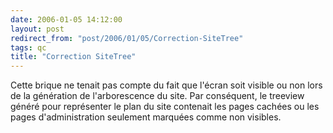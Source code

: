```yaml
---
date: 2006-01-05 14:12:00
layout: post
redirect_from: "post/2006/01/05/Correction-SiteTree"
tags: qc
title: "Correction SiteTree"
---
```


Cette brique ne tenait pas compte du fait que l'écran soit visible ou non
lors de la génération de l'arborescence du site. Par conséquent, le treeview
généré pour représenter le plan du site contenait les pages cachées ou les
pages d'administration seulement marquées comme non visibles.
